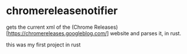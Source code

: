 # chromereleasenotifier
gets the current xml of the (Chrome Releases)[https://chromereleases.googleblog.com/] website and parses it, in rust.

this was my first project in rust
